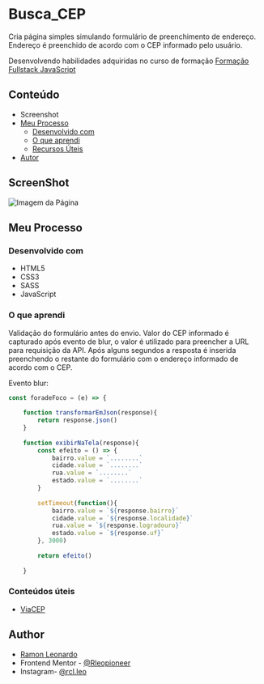 # Busca_CEP

Cria página simples simulando formulário de preenchimento de endereço. Endereço é preenchido de acordo com o CEP informado pelo usuário.

Desenvolvendo habilidades adquiridas no curso de formação   [Formação Fullstack JavaScript ](https://go.hotmart.com/O72157469D) 



## Conteúdo

- Screenshot
- [Meu Processo](#my-process)
  - [Desenvolvido com](#built-with)
  - [O que aprendi](#what-i-learned)
  - [Recursos Úteis](#useful-resources)
- [Autor](#author)

## ScreenShot

![Imagem da Página](![image](https://user-images.githubusercontent.com/92346275/175837227-44c7490e-294c-4063-8765-0d032917b498.png))

## Meu Processo

### Desenvolvido com

- HTML5 
- CSS3
- SASS
- JavaScript

### O que aprendi

Validação do formulário antes do envio. Valor do CEP informado é capturado após evento de blur, o valor é utilizado para preencher a URL para requisição da API. Após alguns segundos a resposta é inserida preenchendo o restante do formulário com o endereço informado de acordo com o CEP.

Evento blur:

```javascript
const foradeFoco = (e) => {
    
    function transformarEmJson(response){
        return response.json()
    }
    
    function exibirNaTela(response){        
        const efeito = () => {
            bairro.value = `........`
            cidade.value = `........`
            rua.value = `........`
            estado.value = `........`
        }
    
        setTimeout(function(){
            bairro.value = `${response.bairro}`
            cidade.value = `${response.localidade}`
            rua.value = `${response.logradouro}`
            estado.value = `${response.uf}`
        }, 3000)
    
        return efeito()
        
    }
```

### Conteúdos úteis

- [ViaCEP](https://viacep.com.br/)

## Author

- [Ramon Leonardo](https://www.linkedin.com/in/ramon-leonardo-rx/)
- Frontend Mentor - [@Rleopioneer](https://www.frontendmentor.io/profile/yourusername)
- Instagram- [@rcl.leo](https://www.instagram.com/rcl.leo/)
